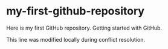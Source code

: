 # my-first-github-repository

Here is my first GitHub repository. Getting started with GitHub.

This line was modified locally during conflict resolution.
